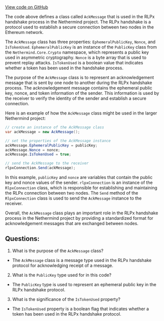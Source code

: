 [View code on GitHub](https://github.com/NethermindEth/nethermind/src/Nethermind/Nethermind.Network/Rlpx/Handshake/AckMessage.cs)

The code above defines a class called `AckMessage` that is used in the RLPx handshake process in the Nethermind project. The RLPx handshake is a protocol used to establish a secure connection between two nodes in the Ethereum network. 

The `AckMessage` class has three properties: `EphemeralPublicKey`, `Nonce`, and `IsTokenUsed`. `EphemeralPublicKey` is an instance of the `PublicKey` class from the `Nethermind.Core.Crypto` namespace, which represents a public key used in asymmetric cryptography. `Nonce` is a byte array that is used to prevent replay attacks. `IsTokenUsed` is a boolean value that indicates whether a token has been used in the handshake process.

The purpose of the `AckMessage` class is to represent an acknowledgement message that is sent by one node to another during the RLPx handshake process. The acknowledgement message contains the ephemeral public key, nonce, and token information of the sender. This information is used by the receiver to verify the identity of the sender and establish a secure connection.

Here is an example of how the `AckMessage` class might be used in the larger Nethermind project:

```csharp
// create an instance of the AckMessage class
var ackMessage = new AckMessage();

// set the properties of the AckMessage instance
ackMessage.EphemeralPublicKey = publicKey;
ackMessage.Nonce = nonce;
ackMessage.IsTokenUsed = true;

// send the AckMessage to the receiver
rlpxConnection.Send(ackMessage);
```

In this example, `publicKey` and `nonce` are variables that contain the public key and nonce values of the sender. `rlpxConnection` is an instance of the `RlpxConnection` class, which is responsible for establishing and maintaining the RLPx connection between two nodes. The `Send` method of the `RlpxConnection` class is used to send the `AckMessage` instance to the receiver.

Overall, the `AckMessage` class plays an important role in the RLPx handshake process in the Nethermind project by providing a standardized format for acknowledgement messages that are exchanged between nodes.
## Questions: 
 1. What is the purpose of the `AckMessage` class?
- The `AckMessage` class is a message type used in the RLPx handshake protocol for acknowledging receipt of a message.

2. What is the `PublicKey` type used for in this code?
- The `PublicKey` type is used to represent an ephemeral public key in the RLPx handshake protocol.

3. What is the significance of the `IsTokenUsed` property?
- The `IsTokenUsed` property is a boolean flag that indicates whether a token has been used in the RLPx handshake protocol.